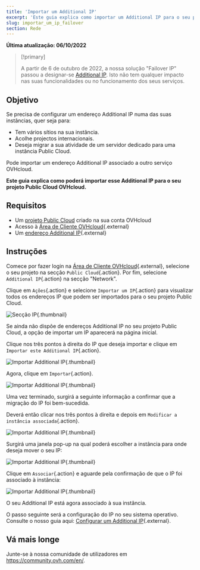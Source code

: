 ```yaml
---
title: 'Importar um Additional IP'
excerpt: 'Este guia explica como importar um Additional IP para o seu projeto Public Cloud OVHcloud.'
slug: importar_um_ip_failover
section: Rede
---
```


**Última atualização: 06/10/2022**

> [!primary]
>
> A partir de 6 de outubro de 2022, a nossa solução "Failover IP" passou a designar-se [Additional IP](https://www.ovhcloud.com/pt/network/additional-ip/). Isto não tem qualquer impacto nas suas funcionalidades ou no funcionamento dos seus serviços.
>

## Objetivo

Se precisa de configurar um endereço Additional IP numa das suas instâncias, quer seja para:

- Tem vários sítios na sua instância. 
- Acolhe projectos internacionais.
- Deseja migrar a sua atividade de um servidor dedicado para uma instância Public Cloud.

Pode importar um endereço Additional IP associado a outro serviço OVHcloud.

**Este guia explica como poderá importar esse Additional IP para o seu projeto Public Cloud OVHcloud.**

## Requisitos

- Um [projeto Public Cloud](https://www.ovhcloud.com/pt/public-cloud/) criado na sua conta OVHcloud
- Acesso à [Área de Cliente OVHcloud](https://www.ovh.com/auth/?action=gotomanager&from=https://www.ovh.pt/&ovhSubsidiary=pt){.external}
- Um [endereço Additional IP](https://www.ovhcloud.com/pt/bare-metal/ip/){.external}

## Instruções

Comece por fazer login na [Área de Cliente OVHcloud](https://www.ovh.pt/auth/?action=gotomanager){.external}, selecione o seu projeto na secção `Public Cloud`{.action}. Por fim, selecione `Additional IP`{.action} na secção "Network".

Clique em `Ações`{.action} e selecione `Importar um IP`{.action} para visualizar todos os endereços IP que podem ser importados para o seu projeto Public Cloud.

![Secção IP](images/import1.png){.thumbnail}

Se ainda não dispõe de endereços Additional IP no seu projeto Public Cloud, a opção de importar um IP aparecerá na página inicial.

Clique nos três pontos à direita do IP que deseja importar e clique em `Importar este Additional IP`{.action}.

![Importar Additional IP](images/import2.png){.thumbnail}

Agora, clique em `Importar`{.action}.

![Importar Additional IP](images/importconfirm.png){.thumbnail}

Uma vez terminado, surgirá a seguinte informação a confirmar que a migração do IP foi bem-sucedida.

Deverá então clicar nos três pontos à direita e depois em `Modificar a instância associada`{.action}.

![Importar Additional IP](images/modifyinstance.png){.thumbnail}

Surgirá uma janela pop-up na qual poderá escolher a instância para onde deseja mover o seu IP:

![Importar Additional IP](images/modifyinstance1.png){.thumbnail}

Clique em `Associar`{.action} e aguarde pela confirmação de que o IP foi associado à instância:

![Importar Additional IP](images/modifycompleted.png){.thumbnail}

O seu Additional IP está agora associado à sua instância.

O passo seguinte será a configuração do IP no seu sistema operativo. Consulte o nosso guia aqui: [Configurar um Additional IP](https://docs.ovh.com/pt/public-cloud/configurer-une-ip-failover/){.external}.

## Vá mais longe

Junte-se à nossa comunidade de utilizadores em <https://community.ovh.com/en/>.